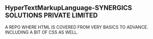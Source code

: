 ## HyperTextMarkupLanguage-SYNERGICS SOLUTIONS PRIVATE LIMITED
A REPO WHERE HTML IS COVERED FROM VERY BASICS TO ADVANCE. INCLUDING A BIT OF CSS AS WELL.
